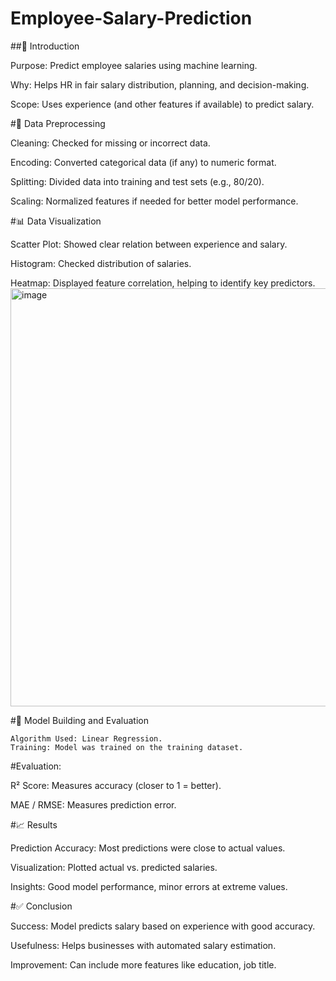 # Employee-Salary-Prediction
##📘 Introduction
   
   Purpose: Predict employee salaries using machine learning.
   
   Why: Helps HR in fair salary distribution, planning, and decision-making.
   
   Scope: Uses experience (and other features if available) to predict salary.
   
#🧹 Data Preprocessing
  
   Cleaning: Checked for missing or incorrect data.
   
   Encoding: Converted categorical data (if any) to numeric format.
   
   Splitting: Divided data into training and test sets (e.g., 80/20).
   
   Scaling: Normalized features if needed for better model performance.

#📊 Data Visualization

   Scatter Plot: Showed clear relation between experience and salary.
   
   Histogram: Checked distribution of salaries.
   
   Heatmap: Displayed feature correlation, helping to identify key predictors.
   <img width="806" height="669" alt="image" src="https://github.com/user-attachments/assets/b1a306a8-d74f-4023-bcde-710728bbf466" />


#🤖 Model Building and Evaluation

    Algorithm Used: Linear Regression.
    Training: Model was trained on the training dataset.

#Evaluation:


  R² Score: Measures accuracy (closer to 1 = better).
  
  MAE / RMSE: Measures prediction error.
  

#📈 Results

   Prediction Accuracy: Most predictions were close to actual values.
   
   Visualization: Plotted actual vs. predicted salaries.
   
   Insights: Good model performance, minor errors at extreme values.

#✅ Conclusion

  Success: Model predicts salary based on experience with good accuracy.
  
  Usefulness: Helps businesses with automated salary estimation.
  
 Improvement: Can include more features like education, job title.
